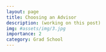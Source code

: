 ```yaml
---
layout: page
title: Choosing an Advisor
description: (working on this post)
img: #assets/img/3.jpg
importance: 2
category: Grad School
---
```


